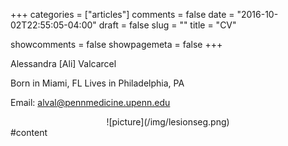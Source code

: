 +++
categories = ["articles"]
comments = false
date = "2016-10-02T22:55:05-04:00"
draft = false
slug = ""
title = "CV"

showcomments = false
showpagemeta = false
+++

<div id="left">

Alessandra [Ali] Valcarcel

Born in Miami, FL
Lives in Philadelphia, PA

Email: alval@pennmedicine.upenn.edu
</div>

<center>![picture](/img/lesionseg.png)</center>



<div id="right">
  #content
</div>
